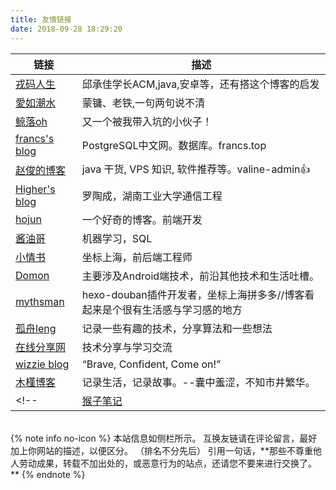 ```yaml
---
title: 友情链接
date: 2018-09-28 18:29:20
---
```


|<center>链接</center>|<center>描述</center>|
|:--|:--|
|[戎码人生](http://qiuchengjia.cn)|邱承佳学长ACM,java,安卓等，还有搭这个博客的启发|
|[愛如潮水](https://recell.github.io)|蒙镛、老铁,一句两句说不清|
|[鲸落oh](https://hexiongbiao.cn)|又一个被我带入坑的小伙子！|
|[francs's blog](https://postgres.fun)|PostgreSQL中文网。数据库。francs.top|
|[赵俊的博客](http://www.zhaojun.im)| java 干货, VPS 知识, 软件推荐等。valine-admin👍|
|[Higher's blog](https://luotaocheng.github.io)|罗陶成，湖南工业大学通信工程|
|[hojun](https://www.hojun.cn)|一个好奇的博客。前端开发|
|[酱油哥](https://enfangzhong.github.io)|机器学习，SQL|
|[小情书](https://lancelik.github.io)|坐标上海，前后端工程师|
|[Domon](https://www.domon.cn)|主要涉及Android端技术，前沿其他技术和生活吐槽。|
|[mythsman](http://blog.mythsman.com)|hexo-douban插件开发者，坐标上海拼多多//博客看起来是个很有生活感与学习感的地方|
|[孤舟leng](https://blleng.cn)|记录一些有趣的技术，分享算法和一些想法|
|[在线分享网](https://www.52share.online)|技术分享与学习交流|
|[wizzie blog](https://wizzie.top/)|“Brave, Confident, Come on!”|
|[木槿博客](https://www.xiaomujin.club/)|记录生活，记录故事。\-\-囊中羞涩，不知市井繁华。|
<!--|[猴子笔记](https://monkeyip.github.io)|数据开发，数据分析，数据挖掘等|-->

<br>
{% note info no-icon %}
本站信息如侧栏所示。
互换友链请在评论留言，最好加上你网站的描述，以便区分。 （排名不分先后）
引用一句话，**那些不尊重他人劳动成果，转载不加出处的，或恶意行为的站点，还请您不要来进行交换了。**
{% endnote %}